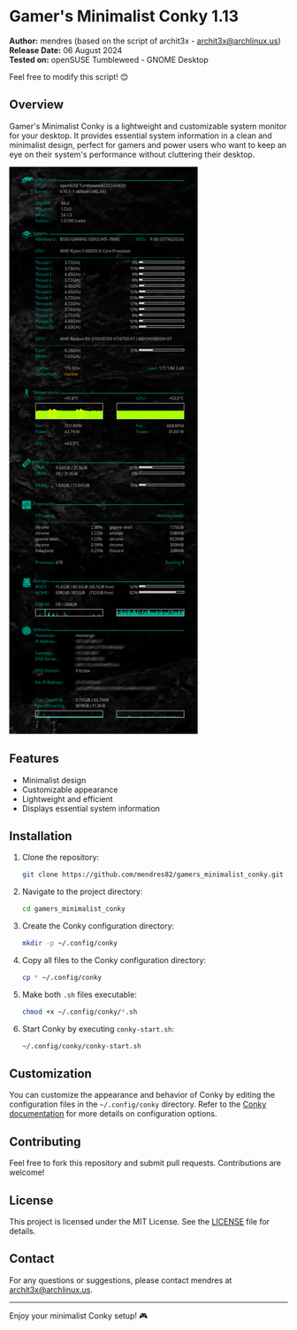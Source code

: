 # Gamer's Minimalist Conky 1.13

**Author:** mendres (based on the script of archit3x - archit3x@archlinux.us)  
**Release Date:** 06 August 2024  
**Tested on:** openSUSE Tumbleweed - GNOME Desktop  

Feel free to modify this script! 😊

## Overview

Gamer's Minimalist Conky is a lightweight and customizable system monitor for your desktop. It provides essential system information in a clean and minimalist design, perfect for gamers and power users who want to keep an eye on their system's performance without cluttering their desktop.

![Gamer's Minimalist Conky](gamers_minimalist.png)

## Features

- Minimalist design
- Customizable appearance
- Lightweight and efficient
- Displays essential system information

## Installation

1. Clone the repository:
    ```sh
    git clone https://github.com/mendres82/gamers_minimalist_conky.git
    ```
2. Navigate to the project directory:
    ```sh
    cd gamers_minimalist_conky
    ```
3. Create the Conky configuration directory:
    ```sh
    mkdir -p ~/.config/conky
    ```
4. Copy all files to the Conky configuration directory:
    ```sh
    cp * ~/.config/conky
    ```
5. Make both `.sh` files executable:
    ```sh
    chmod +x ~/.config/conky/*.sh
    ```
6. Start Conky by executing `conky-start.sh`:
    ```sh
    ~/.config/conky/conky-start.sh
    ```

## Customization

You can customize the appearance and behavior of Conky by editing the configuration files in the `~/.config/conky` directory. Refer to the [Conky documentation](https://github.com/brndnmtthws/conky/wiki) for more details on configuration options.

## Contributing

Feel free to fork this repository and submit pull requests. Contributions are welcome!

## License

This project is licensed under the MIT License. See the [LICENSE](LICENSE) file for details.

## Contact

For any questions or suggestions, please contact mendres at archit3x@archlinux.us.

---

Enjoy your minimalist Conky setup! 🎮

